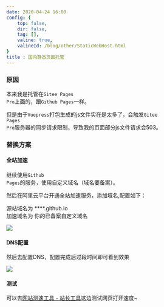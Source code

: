 ```yaml
---
date: 2020-04-24 16:00
config: {
    top: false,
    dir: false,
    tag: [],
    valine: true,
    valineId: /blog/other/StaticWebHost.html
}
title : 国内静态页面托管
---
```

### 原因
本来我是托管在<code class="default">Gitee Pages Pro</code>上面的，跟<code class="default">Github Pages</code>一样。

但是由于<code class="default">Vuepress</code>打包生成的js文件实在是太多了，会触发<code class="default">Gitee Pages Pro</code>服务器的同步请求限制，导致我的页面部分js文件请求会503。

### 替换方案

#### 全站加速

继续使用<code class="default">Github Pages</code>的服务，使用自定义域名（域名要备案）。

然后在阿里云平台开通全站加速服务，添加域名,配置如下：

源站域名为 ****.github.io <br>
加速域名为 你的已备案自定义域名

<img src="https://cdn.chenyingshuang.cn/blog/other/StaticWebHost/1.png" />

#### DNS配置

然后去配置DNS，配置完成后过段时间即可看到效果

<img src="https://cdn.chenyingshuang.cn/blog/other/StaticWebHost/2.png" />

#### 测试

可以去<a href="https://tool.chinaz.com/speedtest" target="_blank">网站测速工具 - 站长工具</a>这边测试网页打开速度~